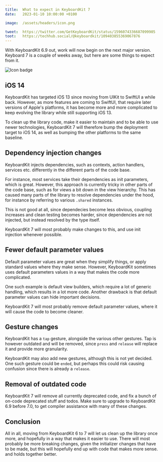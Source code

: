 ```yaml
---
title:  What to expect in KeyboardKit 7
date:   2023-01-10 10:00:00 +0100

image:  /assets/headers/icon.png

tweet:  https://twitter.com/GetKeyboardKit/status/1596074336687099905
toot:   https://techhub.social/@keyboardkit/109403855369067876
---
```


With KeyboardKit 6.9 out, work will now begin on the next major version. Keyboard 7 is a couple of weeks away, but here are some things to expect from it.

![Icon badge]({{page.image}})


## iOS 14

KeyboardKit has targeted iOS 13 since moving from UIKit to SwiftUI a while back. However, as more features are coming to SwiftUI, that require later versions of Apple's platforms, it has become more and more complicated to keep evolving the library while still supporting iOS 13.

To clean up the library code, make it easier to maintain and to be able to use newer technologies, KeyboardKit 7 will therefore bump the deployment target to iOS 14, as well as bumping the other platforms to the same baseline.


## Dependency injection changes

KeyboardKit injects dependencies, such as contexts, action handlers, services etc. differently in the different parts of the code base.

For instance, most services take their dependencies as init parameters, which is great. However, this approach is currently tricky in other parts of the code base, such as for views a bit down in the view hierarchy. This has caused many parts of the library to resolve dependencies under the hood, for instance by referring to various `.shared` instances. 

This is not good at all, since dependecies become less obvious, coupling increases and clean testing becomes harder, since dependencies are not injected, but instead resolved by the type itself.

KeyboardKit 7 will most probably make changes to this, and use init injection whenever possible.


## Fewer default parameter values

Default parameter values are great when they simplify things, or apply standard values where they make sense. However, KeyboardKit sometimes uses default parameters values in a way that makes the code more complicated. 

One such example is default view builders, which require a lot of generic handling, which results in a lot more code. Another drawback is that default parameter values can hide important decisions.

KeyboardKit 7 will most probably remove default parameter values, where it will cause the code to become cleaner.


## Gesture changes

KeyboardKit has a `tap` gesture, alongside the various other gestures. Tap is however outdated and will be removed, since `press` and `release` will replace it and provide more granularity.

KeyboardKit may also add new gestures, although this is not yet decided. One such gesture could be `ended`, but perhaps this could risk causing confusion since there is already a `release`.


## Removal of outdated code

KeyboardKit 7 will remove all currently deprecated code, and fix a bunch of on-code deprecated stuff and todos. Make sure to upgrade to KeyboardKit 6.9 before 7.0, to get compiler assistance with many of these changes.


## Conclusion

All in all, moving from KeyboardKit 6 to 7 will let us clean up the library once more, and hopefully in a way that makes it easier to use. There will most probably be more breaking changes, given the initializer changes that have to be made, but this will hopefully end up with code that makes more sense. and holds together better.